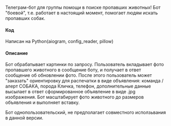 Телеграм-бот для группы помощи в поиске пропавших животных!
Бот "боевой", т.е. работает в настоящий момент, помогает людям искать пропавших собак.
#### Код
Написан на Python(aiogram, config_reader, pillow)
#### Описание
Бот обрабатывает картинки по запросу.
Пользователь вкладывает фото пропавшего животного в сообщение боту, и получает в ответ сообщение об обновлении фото.
После этого пользователь может "заказать" ориентировку для распечатки в виде объявления:
команда /алерт СОБАКА, порода Кличка, телефон, дополнительные данные
высылает в ответ сформированное объявление в виде .jpg изображения.
Бот масштабирует фото животного до размеров объявления и выполняет вставку.

Бот однопользовательский, не предполагает совместного исползьвания в данной версии.
